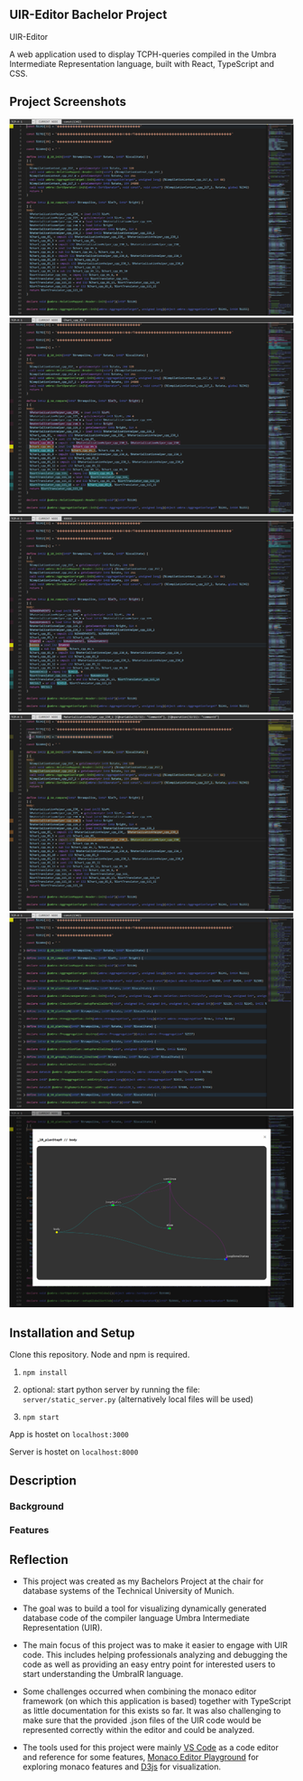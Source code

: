 ## UIR-Editor Bachelor Project

UIR-Editor

A web application used to display TCPH-queries compiled in the Umbra Intermediate Representation language, built with React, TypeScript and CSS.

## Project Screenshots

![Screenshot](public/screenshots/showcaseapp.png?raw=true 'UIR-Editor: App')
![Screenshot](public/screenshots/showcasechildparent.png?raw=true 'UIR-Editor: Child / Parent')
![Screenshot](public/screenshots/showcaserename.png?raw=true 'UIR-Editor: Renaming')
![Screenshot](public/screenshots/showcasecomment.png?raw=true 'UIR-Editor: Comments')
![Screenshot](public/screenshots/showcasefolding.png?raw=true 'UIR-Editor: Folding')
![Screenshot](public/screenshots/showcasetargettree.png?raw=true 'UIR-Editor: Target Tree')

## Installation and Setup

Clone this repository. Node and npm is required.

1. `npm install`

2. optional: start python server by running the file: `server/static_server.py` (alternatively local files will be used)

3. `npm start`

App is hostet on `localhost:3000`

Server is hostet on `localhost:8000`

## Description

### Background

### Features

## Reflection

-   This project was created as my Bachelors Project at the chair for database systems of the Technical University of Munich.

-   The goal was to build a tool for visualizing dynamically generated database code of the compiler language Umbra Intermediate Representation (UIR).

-   The main focus of this project was to make it easier to engage with UIR code. This includes helping professionals analyzing and debugging the code as well as providing an easy entry point for interested users to start understanding the UmbraIR language.

-   Some challenges occurred when combining the monaco editor framework (on which this application is based) together with TypeScript as little documentation for this exists so far. It was also challenging to make sure that the provided .json files of the UIR code would be represented correctly within the editor and could be analyzed.

-   The tools used for this project were mainly [VS Code](https://code.visualstudio.com/) as a code editor and reference for some features, [Monaco Editor Playground](https://microsoft.github.io/monaco-editor/playground.html) for exploring monaco features and [D3js](https://d3js.org/) for visualization.
